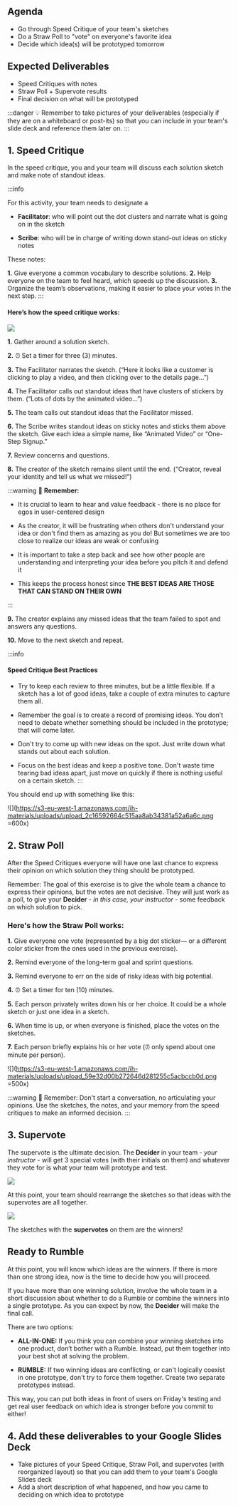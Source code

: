 <!-- ![Ironhack logo](https://i.imgur.com/1QgrNNw.png) -->

<!-- # Exercise - Bloom Box: Speed Critique, Straw poll, & Supervote -->

## Agenda

- Go through Speed Critique of your team's sketches
- Do a Straw Poll to "vote" on everyone's favorite idea
- Decide which idea(s) will be prototyped tomorrow

## Expected Deliverables

- Speed Critiques with notes
- Straw Poll + Supervote results
- Final decision on what will be prototyped

:::danger
:bulb: Remember to take pictures of your deliverables (especially if they are on a whiteboard or post-its) so that you can include in your team's slide deck and reference them later on.
:::

## 1. Speed Critique

In the speed critique, you and your team will discuss each solution sketch and make note of standout ideas.

:::info

For this activity, your team needs to designate a

- **Facilitator**: who will point out the dot clusters and narrate what is going on in the sketch

- **Scribe**: who will be in charge of writing down stand-out ideas on sticky notes

These notes:

**1.** Give everyone a common vocabulary to describe solutions.
**2.** Help everyone on the team to feel heard, which speeds up the discussion.
**3.** Organize the team’s observations, making it easier to place your votes in the next step.
:::

#### Here’s how the speed critique works:

![](https://s3-eu-west-1.amazonaws.com/ih-materials/uploads/upload_02b556679f998338f3b09bf0ca6aaa42.png)

**1.** Gather around a solution sketch.

**2.** ⏰ Set a timer for three (3) minutes.

**3.** The Facilitator narrates the sketch. (“Here it looks like a customer is clicking to play a video, and then clicking over to the details page...”)

**4.** The Facilitator calls out standout ideas that have clusters of stickers by them. (“Lots of dots by the animated video...”)

**5.** The team calls out standout ideas that the Facilitator missed.

**6.** The Scribe writes standout ideas on sticky notes and sticks them above the sketch. Give each idea a simple name, like “Animated Video” or “One-Step Signup.”

**7.** Review concerns and questions.

**8.** The creator of the sketch remains silent until the end. (“Creator, reveal your identity and tell us what we missed!”)

:::warning
:eyes: **Remember:**

- It is crucial to learn to hear and value feedback - there is no place for egos in user-centered design

- As the creator, it will be frustrating when others don't understand your idea or don't find them as amazing as you do! But sometimes we are too close to realize our ideas are weak or confusing

- It is important to take a step back and see how other people are understanding and interpreting your idea before you pitch it and defend it

- This keeps the process honest since **THE BEST IDEAS ARE THOSE THAT CAN STAND ON THEIR OWN**

:::

**9.** The creator explains any missed ideas that the team failed to spot and answers any questions.

**10.** Move to the next sketch and repeat.

:::info

#### Speed Critique Best Practices

- Try to keep each review to three minutes, but be a little flexible. If a sketch has a lot of good ideas, take a couple of extra minutes to capture them all.

- Remember the goal is to create a record of promising ideas. You don’t need to debate whether something should be included in the prototype; that will come later.

- Don't try to come up with new ideas on the spot. Just write down what stands out about each solution.

- Focus on the best ideas and keep a positive tone. Don't waste time tearing bad ideas apart, just move on quickly if there is nothing useful on a certain sketch.
  :::

You should end up with something like this:

![](https://s3-eu-west-1.amazonaws.com/ih-materials/uploads/upload_2c16592664c515aa8ab34381a52a6a6c.png =600x)

## 2. Straw Poll

After the Speed Critiques everyone will have one last chance to express their opinion on which solution they thing should be prototyped.

Remember: The goal of this exercise is to give the whole team a chance to express their opinions, but the votes are not decisive. They will just work as a poll, to give your **Decider** - _in this case, your instructor_ - some feedback on which solution to pick.

### Here's how the Straw Poll works:

**1.** Give everyone one vote (represented by a big dot sticker— or a different color sticker from the ones used in the previous exercise).

**2.** Remind everyone of the long-term goal and sprint questions.

**3.** Remind everyone to err on the side of risky ideas with big potential.

**4.** ⏰ Set a timer for ten (10) minutes.

**5.** Each person privately writes down his or her choice. It could be a whole sketch or just one idea in a sketch.

**6.** When time is up, or when everyone is finished, place the votes on the sketches.

**7.** Each person briefly explains his or her vote (⏰ only spend about one minute per person).

![](https://s3-eu-west-1.amazonaws.com/ih-materials/uploads/upload_59e32d00b272646d281255c5acbccb0d.png =500x)

:::warning
:eyes: Remember: Don't start a conversation, no articulating your opinions. Use the sketches, the notes, and your memory from the speed critiques to make an informed decision.
:::

## 3. Supervote

The supervote is the ultimate decision. The **Decider** in your team - _your instructor_ - will get 3 special votes (with their initials on them) and whatever they vote for is what your team will prototype and test.

![](https://s3-eu-west-1.amazonaws.com/ih-materials/uploads/upload_812d2c747983cfd4299b5ea651065275.png)

At this point, your team should rearrange the sketches so that ideas with the supervotes are all together.

![](https://s3-eu-west-1.amazonaws.com/ih-materials/uploads/upload_bb738c934f5f428e77f02ea35767eaaa.png)

The sketches with the **supervotes** on them are the winners!

## Ready to Rumble

At this point, you will know which ideas are the winners. If there is more than one strong idea, now is the time to decide how you will proceed.

If you have more than one winning solution, involve the whole team in a short discussion about whether to do a Rumble or combine the winners into a single prototype. As you can expect by now, the **Decider** will make the final call.

There are two options:

- **ALL-IN-ONE:** If you think you can combine your winning sketches into one product, don’t bother with a Rumble. Instead, put them together into your best shot at solving the problem.

- **RUMBLE:** If two winning ideas are conflicting, or can't logically coexist in one prototype, don't try to force them together. Create two separate prototypes instead.

This way, you can put both ideas in front of users on Friday's testing and get real user feedback on which idea is stronger before you commit to either!

## 4. Add these deliverables to your Google Slides Deck

- Take pictures of your Speed Critique, Straw Poll, and supervotes (with reorganized layout) so that you can add them to your team's Google Slides deck
- Add a short description of what happened, and how you came to deciding on which idea to prototype
